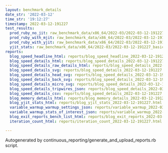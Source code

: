 ```yaml
---
layout: benchmark_details
date_str: '2022-03-12'
time_str: '19:12:27'
timestamp: 2022-03-12-191227
test_results:
  prod_ruby_no_jit: raw_benchmark_data/x86_64/2022-03/2022-03-12-191227_basic_benchmark_prod_ruby_no_jit.json
  prod_ruby_with_mjit: raw_benchmark_data/x86_64/2022-03/2022-03-12-191227_basic_benchmark_prod_ruby_with_mjit.json
  prod_ruby_with_yjit: raw_benchmark_data/x86_64/2022-03/2022-03-12-191227_basic_benchmark_prod_ruby_with_yjit.json
  yjit_stats: raw_benchmark_data/x86_64/2022-03/2022-03-12-191227_basic_benchmark_yjit_stats.json
reports:
  blog_speed_headline_html: reports/blog_speed_headline_2022-03-12-191227.html
  blog_speed_details_html: reports/blog_speed_details_2022-03-12-191227.html
  blog_speed_details_raw_details_html: reports/blog_speed_details_2022-03-12-191227.raw_details.html
  blog_speed_details_svg: reports/blog_speed_details_2022-03-12-191227.svg
  blog_speed_details_head_svg: reports/blog_speed_details_2022-03-12-191227.head.svg
  blog_speed_details_back_svg: reports/blog_speed_details_2022-03-12-191227.back.svg
  blog_speed_details_micro_svg: reports/blog_speed_details_2022-03-12-191227.micro.svg
  blog_speed_details_tripwires_json: reports/blog_speed_details_2022-03-12-191227.tripwires.json
  blog_speed_details_csv: reports/blog_speed_details_2022-03-12-191227.csv
  blog_memory_details_html: reports/blog_memory_details_2022-03-12-191227.html
  blog_yjit_stats_html: reports/blog_yjit_stats_2022-03-12-191227.html
  variable_warmup_warmup_settings_json: reports/variable_warmup_2022-03-12-191227.warmup_settings.json
  variable_warmup_stats_of_interest_json: reports/variable_warmup_2022-03-12-191227.stats_of_interest.json
  blog_exit_reports_bench_list_html: reports/blog_exit_reports_2022-03-12-191227.bench_list.html
  iteration_count_html: reports/iteration_count_2022-03-12-191227.html

---
```

Autogenerated by continuous_reporting/generate_and_upload_reports.rb script.
